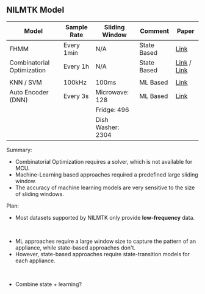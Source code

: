 ## NILMTK Model

| Model                      | Sample Rate | Sliding Window    | Comment     | Paper                                                        |
| -------------------------- | ----------- | ----------------- | ----------- | ------------------------------------------------------------ |
| FHMM                       | Every 1min  | N/A               | State Based | [Link](https://www.sciencedirect.com/science/article/pii/S0378779621003539) |
| Combinatorial Optimization | Every 1h    | N/A               | State Based | [Link](https://ieeexplore.ieee.org/stamp/stamp.jsp?tp=&arnumber=9714495) / [Link](https://ieeexplore.ieee.org/stamp/stamp.jsp?tp=&arnumber=4655131) |
|                            |             |                   |             |                                                              |
| KNN / SVM                  | 100kHz      | 100ms             | ML Based    | [Link](https://ieeexplore.ieee.org/document/9426443)         |
| Auto Encoder (DNN)         | Every 3s    | Microwave: 128    | ML Based    | [Link](https://arxiv.org/abs/1912.00759)                     |
|                            |             | Fridge: 496       |             |                                                              |
|                            |             | Dish Washer: 2304 |             |                                                              |

Summary:

- Combinatorial Optimization requires a solver, which is not available for MCU.
- Machine-Learning based approaches required a predefined large sliding window.
- The accuracy of machine learning models are very sensitive to the size of sliding windows.



Plan:

- Most datasets supported by NILMTK only provide **low-frequency** data.  

<br/>

- ML approaches require a large window size to capture the pattern of an appliance, while state-based approaches don't.  
- However, state-based approaches require state-transition models for each appliance.  

<br/>

- Combine state + learning?  